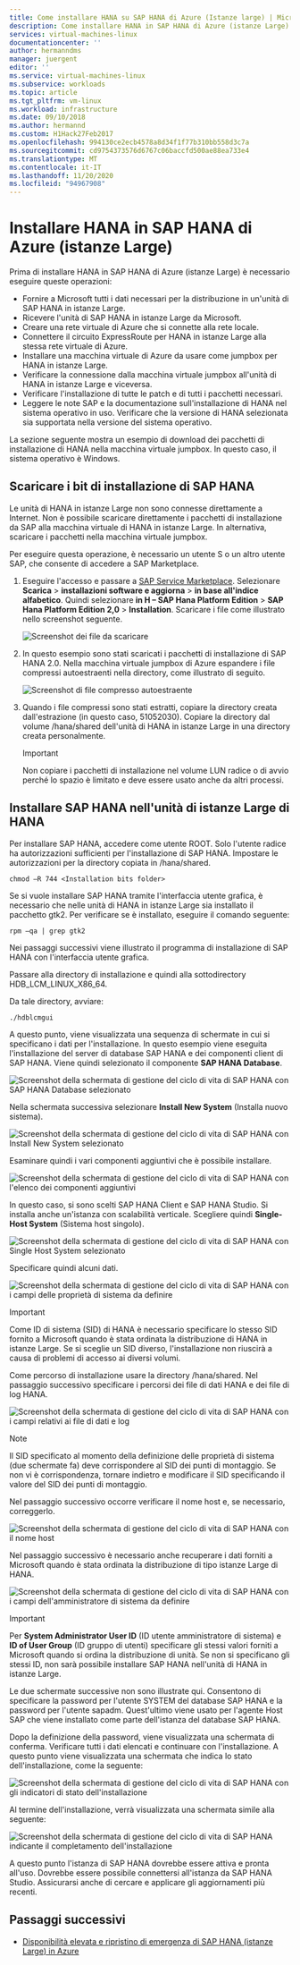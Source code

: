 ```yaml
---
title: Come installare HANA su SAP HANA di Azure (Istanze large) | Microsoft Docs
description: Come installare HANA in SAP HANA di Azure (istanze Large).
services: virtual-machines-linux
documentationcenter: ''
author: hermanndms
manager: juergent
editor: ''
ms.service: virtual-machines-linux
ms.subservice: workloads
ms.topic: article
ms.tgt_pltfrm: vm-linux
ms.workload: infrastructure
ms.date: 09/10/2018
ms.author: hermannd
ms.custom: H1Hack27Feb2017
ms.openlocfilehash: 994130ce2ecb4578a8d34f1f77b310bb558d3c7a
ms.sourcegitcommit: cd9754373576d6767c06baccfd500ae88ea733e4
ms.translationtype: MT
ms.contentlocale: it-IT
ms.lasthandoff: 11/20/2020
ms.locfileid: "94967908"
---
```

# <a name="install-hana-on-sap-hana-on-azure-large-instances"></a>Installare HANA in SAP HANA di Azure (istanze Large)

Prima di installare HANA in SAP HANA di Azure (istanze Large) è necessario eseguire queste operazioni:
- Fornire a Microsoft tutti i dati necessari per la distribuzione in un'unità di SAP HANA in istanze Large.
- Ricevere l'unità di SAP HANA in istanze Large da Microsoft.
- Creare una rete virtuale di Azure che si connette alla rete locale.
- Connettere il circuito ExpressRoute per HANA in istanze Large alla stessa rete virtuale di Azure.
- Installare una macchina virtuale di Azure da usare come jumpbox per HANA in istanze Large.
- Verificare la connessione dalla macchina virtuale jumpbox all'unità di HANA in istanze Large e viceversa.
- Verificare l'installazione di tutte le patch e di tutti i pacchetti necessari.
- Leggere le note SAP e la documentazione sull'installazione di HANA nel sistema operativo in uso. Verificare che la versione di HANA selezionata sia supportata nella versione del sistema operativo.

La sezione seguente mostra un esempio di download dei pacchetti di installazione di HANA nella macchina virtuale jumpbox. In questo caso, il sistema operativo è Windows.

## <a name="download-the-sap-hana-installation-bits"></a>Scaricare i bit di installazione di SAP HANA
Le unità di HANA in istanze Large non sono connesse direttamente a Internet. Non è possibile scaricare direttamente i pacchetti di installazione da SAP alla macchina virtuale di HANA in istanze Large. In alternativa, scaricare i pacchetti nella macchina virtuale jumpbox.

Per eseguire questa operazione, è necessario un utente S o un altro utente SAP, che consente di accedere a SAP Marketplace.

1. Eseguire l'accesso e passare a [SAP Service Marketplace](https://support.sap.com/en/index.html). Selezionare **Scarica**  >  **installazioni software e aggiorna**  >  **in base all'indice alfabetico**. Quindi selezionare **in H – SAP Hana Platform Edition**  >  **SAP Hana Platform Edition 2,0**  >  **Installation**. Scaricare i file come illustrato nello screenshot seguente.

   ![Screenshot dei file da scaricare](./media/hana-installation/image16_download_hana.PNG)

2. In questo esempio sono stati scaricati i pacchetti di installazione di SAP HANA 2.0. Nella macchina virtuale jumpbox di Azure espandere i file compressi autoestraenti nella directory, come illustrato di seguito.

   ![Screenshot di file compresso autoestraente](./media/hana-installation/image17_extract_hana.PNG)

3. Quando i file compressi sono stati estratti, copiare la directory creata dall'estrazione (in questo caso, 51052030). Copiare la directory dal volume /hana/shared dell'unità di HANA in istanze Large in una directory creata personalmente.

   > [!Important]
   > Non copiare i pacchetti di installazione nel volume LUN radice o di avvio perché lo spazio è limitato e deve essere usato anche da altri processi.


## <a name="install-sap-hana-on-the-hana-large-instance-unit"></a>Installare SAP HANA nell'unità di istanze Large di HANA
Per installare SAP HANA, accedere come utente ROOT. Solo l'utente radice ha autorizzazioni sufficienti per l'installazione di SAP HANA. Impostare le autorizzazioni per la directory copiata in /hana/shared.

```
chmod –R 744 <Installation bits folder>
```

Se si vuole installare SAP HANA tramite l'interfaccia utente grafica, è necessario che nelle unità di HANA in istanze Large sia installato il pacchetto gtk2. Per verificare se è installato, eseguire il comando seguente:

```
rpm –qa | grep gtk2
```

Nei passaggi successivi viene illustrato il programma di installazione di SAP HANA con l'interfaccia utente grafica.

Passare alla directory di installazione e quindi alla sottodirectory HDB_LCM_LINUX_X86_64. 

Da tale directory, avviare:

```
./hdblcmgui 
```
A questo punto, viene visualizzata una sequenza di schermate in cui si specificano i dati per l'installazione. In questo esempio viene eseguita l'installazione del server di database SAP HANA e dei componenti client di SAP HANA. Viene quindi selezionato il componente **SAP HANA Database**.

![Screenshot della schermata di gestione del ciclo di vita di SAP HANA con SAP HANA Database selezionato](./media/hana-installation/image18_hana_selection.PNG)

Nella schermata successiva selezionare **Install New System** (Installa nuovo sistema).

![Screenshot della schermata di gestione del ciclo di vita di SAP HANA con Install New System selezionato](./media/hana-installation/image19_select_new.PNG)

Esaminare quindi i vari componenti aggiuntivi che è possibile installare.

![Screenshot della schermata di gestione del ciclo di vita di SAP HANA con l'elenco dei componenti aggiuntivi](./media/hana-installation/image20_select_components.PNG)

In questo caso, si sono scelti SAP HANA Client e SAP HANA Studio. Si installa anche un'istanza con scalabilità verticale. Scegliere quindi **Single-Host System** (Sistema host singolo). 

![Screenshot della schermata di gestione del ciclo di vita di SAP HANA con Single Host System selezionato](./media/hana-installation/image21_single_host.PNG)

Specificare quindi alcuni dati.

![Screenshot della schermata di gestione del ciclo di vita di SAP HANA con i campi delle proprietà di sistema da definire](./media/hana-installation/image22_provide_sid.PNG)

> [!Important]
> Come ID di sistema (SID) di HANA è necessario specificare lo stesso SID fornito a Microsoft quando è stata ordinata la distribuzione di HANA in istanze Large. Se si sceglie un SID diverso, l'installazione non riuscirà a causa di problemi di accesso ai diversi volumi.

Come percorso di installazione usare la directory /hana/shared. Nel passaggio successivo specificare i percorsi dei file di dati HANA e dei file di log HANA.


![Screenshot della schermata di gestione del ciclo di vita di SAP HANA con i campi relativi ai file di dati e log](./media/hana-installation/image23_provide_log.PNG)

> [!Note]
> Il SID specificato al momento della definizione delle proprietà di sistema (due schermate fa) deve corrispondere al SID dei punti di montaggio. Se non vi è corrispondenza, tornare indietro e modificare il SID specificando il valore del SID dei punti di montaggio.

Nel passaggio successivo occorre verificare il nome host e, se necessario, correggerlo. 

![Screenshot della schermata di gestione del ciclo di vita di SAP HANA con il nome host](./media/hana-installation/image24_review_host_name.PNG)

Nel passaggio successivo è necessario anche recuperare i dati forniti a Microsoft quando è stata ordinata la distribuzione di tipo istanze Large di HANA. 

![Screenshot della schermata di gestione del ciclo di vita di SAP HANA con i campi dell'amministratore di sistema da definire](./media/hana-installation/image25_provide_guid.PNG)

> [!Important]
> Per **System Administrator User ID** (ID utente amministratore di sistema) e **ID of User Group** (ID gruppo di utenti) specificare gli stessi valori forniti a Microsoft quando si ordina la distribuzione di unità. Se non si specificano gli stessi ID, non sarà possibile installare SAP HANA nell'unità di HANA in istanze Large.

Le due schermate successive non sono illustrate qui. Consentono di specificare la password per l'utente SYSTEM del database SAP HANA e la password per l'utente sapadm. Quest'ultimo viene usato per l'agente Host SAP che viene installato come parte dell'istanza del database SAP HANA.

Dopo la definizione della password, viene visualizzata una schermata di conferma. Verificare tutti i dati elencati e continuare con l'installazione. A questo punto viene visualizzata una schermata che indica lo stato dell'installazione, come la seguente:

![Screenshot della schermata di gestione del ciclo di vita di SAP HANA con gli indicatori di stato dell'installazione](./media/hana-installation/image27_show_progress.PNG)

Al termine dell'installazione, verrà visualizzata una schermata simile alla seguente:

![Screenshot della schermata di gestione del ciclo di vita di SAP HANA indicante il completamento dell'installazione](./media/hana-installation/image28_install_finished.PNG)

A questo punto l'istanza di SAP HANA dovrebbe essere attiva e pronta all'uso. Dovrebbe essere possibile connettersi all'istanza da SAP HANA Studio. Assicurarsi anche di cercare e applicare gli aggiornamenti più recenti.


## <a name="next-steps"></a>Passaggi successivi

- [Disponibilità elevata e ripristino di emergenza di SAP HANA (istanze Large) in Azure](hana-overview-high-availability-disaster-recovery.md)

